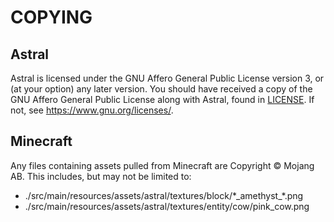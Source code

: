 # COPYING

## Astral

Astral is licensed under the GNU Affero General Public License version 3, or (at your option) any later version. You
should have received a copy of the GNU Affero General Public License along with Astral, found in [LICENSE](./LICENSE).
If not, see [<https://www.gnu.org/licenses/>](https://www.gnu.org/licenses/).

## Minecraft

Any files containing assets pulled from Minecraft are Copyright © Mojang AB. This includes, but may not be limited to:

* ./src/main/resources/assets/astral/textures/block/\*\_amethyst\_\*.png
* ./src/main/resources/assets/astral/textures/entity/cow/pink\_cow.png
